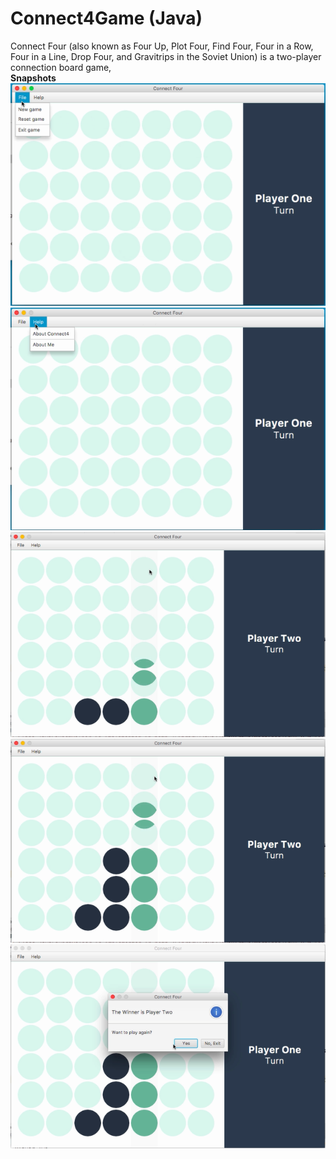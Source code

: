# Connect4Game (Java)
 Connect Four (also known as Four Up, Plot Four, Find Four, Four in a Row, Four in a Line, Drop Four, and Gravitrips in the Soviet Union) is a two-player connection board game,<br>
 <b>Snapshots</b>
<br>
![](https://github.com/iamketan56/Connect4Game--Java-/blob/master/connect1.PNG)
![](https://github.com/iamketan56/Connect4Game--Java-/blob/master/connect2.PNG)
![](https://github.com/iamketan56/Connect4Game--Java-/blob/master/connect3.PNG)
![](https://github.com/iamketan56/Connect4Game--Java-/blob/master/connect4.PNG)
![](https://github.com/iamketan56/Connect4Game--Java-/blob/master/connect5.PNG)

